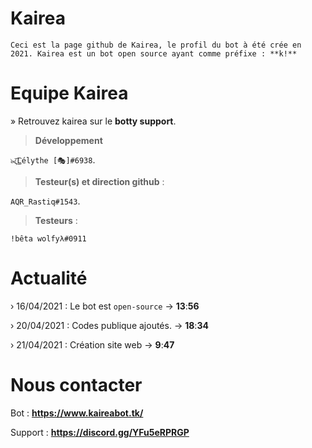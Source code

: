 # Kairea 
`Ceci est la page github de Kairea,
le profil du bot à été crée en 2021. Kairea est un bot open source ayant comme préfixe : **k!**`


# Equipe Kairea

» Retrouvez kairea sur le **botty support**.

> **Développement**

`๖̶ζ͜͡Lélythe [🎭]#6938`.

> **Testeur(s) et direction github** :

`AQR_Rastiq#1543`.

> **Testeurs** :

`!bêta wolfyλ#0911`

# Actualité 
› 16/04/2021 : Le bot est `open-source`
    → **13**:**56**

› 20/04/2021 : Codes publique ajoutés.
    → **18**:**34**

› 21/04/2021 : Création site web
    → **9**:**47**

# Nous contacter 

Bot : **https://www.kaireabot.tk/** 

Support : **https://discord.gg/YFu5eRPRGP**


